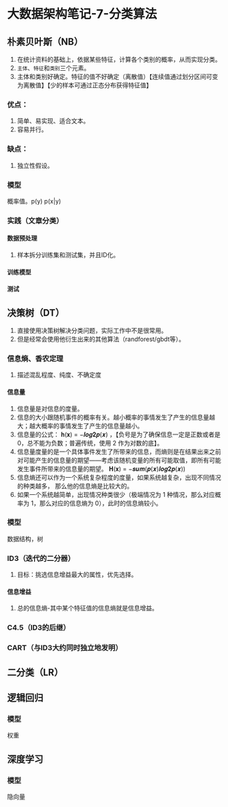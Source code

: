 # 大数据架构笔记-7-分类算法


## 朴素贝叶斯（NB）

1. 在统计资料的基础上，依据某些特征，计算各个类别的概率，从而实现分类。
2. `主体`、`特征`和`类别`三个元素。
3. 主体和类别好确定。特征的值不好确定（离散值）【连续值通过划分区间可变为离散值】【少的样本可通过正态分布获得特征值】

### 优点：

1. 简单、易实现、适合文本。
2. 容易并行。

### 缺点：

1. 独立性假设。

### 模型

概率值。p(y)  p(x|y)

### 实践（文章分类）

#### 数据预处理

1. 样本拆分训练集和测试集，并且ID化。

#### 训练模型

#### 测试

## 决策树（DT）

1. 直接使用决策树解决分类问题，实际工作中不是很常用。
2. 但是经常会使用他衍生出来的其他算法（randforest/gbdt等）。

### 信息熵、香农定理

1. 描述混乱程度、纯度、不确定度

#### 信息量

1. 信息量是对信息的度量。
2. 信息的大小跟随机事件的概率有关。越小概率的事情发生了产生的信息量越大；越大概率的事情发生了产生的信息量越小。
3. 信息量的公式： 𝐡(𝐱) = −𝒍𝒐𝒈𝟐𝒑(𝒙)   ，【负号是为了确保信息一定是正数或者是 0，总不能为负数；普遍传统，使用 2 作为对数的底】。
4. 信息量度量的是一个具体事件发生了所带来的信息，而熵则是在结果出来之前对可能产生的信息量的期望——考虑该随机变量的所有可能取值，即所有可能发生事件所带来的信息量的期望。
𝐇(𝐱) = −𝒔𝒖𝒎(𝒑(𝒙)𝒍𝒐𝒈𝟐𝒑(𝒙))
5. 信息熵还可以作为一个系统复杂程度的度量，如果系统越复杂，出现不同情况的种类越多， 那么他的信息熵是比较大的。
6. 如果一个系统越简单，出现情况种类很少（极端情况为 1 种情况，那么对应概率为 1，那么对应的信息熵为 0），此时的信息熵较小。

### 模型

数据结构，树

### ID3（迭代的二分器）

1. 目标：挑选信息增益最大的属性，优先选择。

#### 信息增益

1. 总的信息熵-其中某个特征值的信息熵就是信息增益。

### C4.5（ID3的后继）


### CART（与ID3大约同时独立地发明）


## 二分类（LR）

## 逻辑回归

### 模型

权重

## 深度学习

### 模型

隐向量
